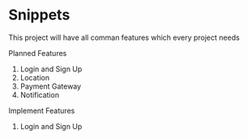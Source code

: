 # Snippets

This project will have all comman features which every project needs

Planned Features

1. Login and Sign Up
2. Location
3. Payment Gateway
4. Notification

Implement Features

1. Login and Sign Up

